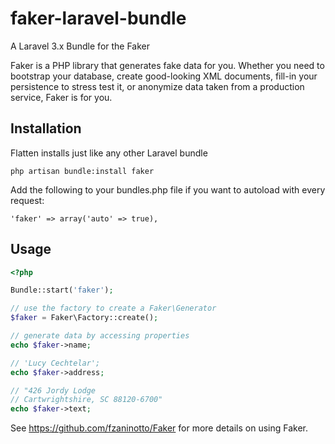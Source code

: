 faker-laravel-bundle
=====================

A Laravel 3.x Bundle for the Faker

Faker is a PHP library that generates fake data for you. Whether you need to bootstrap your database, create good-looking XML documents, fill-in your persistence to stress test it, or anonymize data taken from a production service, Faker is for you.

## Installation

Flatten installs just like any other Laravel bundle

    php artisan bundle:install faker

Add the following to your bundles.php file if you want to autoload with every request:

    'faker' => array('auto' => true),

## Usage

```php
<?php

Bundle::start('faker');

// use the factory to create a Faker\Generator
$faker = Faker\Factory::create();

// generate data by accessing properties
echo $faker->name;

// 'Lucy Cechtelar';
echo $faker->address;

// "426 Jordy Lodge
// Cartwrightshire, SC 88120-6700"
echo $faker->text;

```


See https://github.com/fzaninotto/Faker for more details on using Faker.